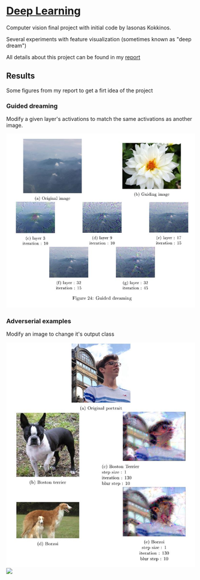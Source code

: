 [Deep Learning](http://www.math.ens-cachan.fr/version-francaise/formations/master-mva/contenus-/introduction-to-deep-learning-165822.kjsp?RH=1242430202531)
================

Computer vision final project with initial code by Iasonas Kokkinos.

Several experiments with feature visualization (sometimes known as "deep dream")

All details about this project can be found in my [report](report-dl.pdf)


## Results

Some figures from my report to get a firt idea of the project

### Guided dreaming

Modify a given layer's activations to match the same activations as another image.

<img src="report/guided-dreaming.jpg" width="552">

### Adverserial examples

Modify an image to change it's output class

<img src="report/marc-dog.jpg" width="552">

<img src="report/megalith-dreaming.JPGg" width="552">
